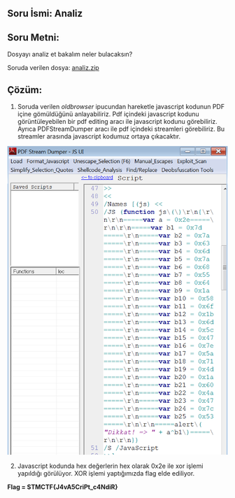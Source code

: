 ## Soru İsmi: Analiz

## Soru Metni: 

Dosyayı analiz et bakalım neler bulacaksın?

Soruda verilen dosya: [analiz.zip](analiz.zip)

## Çözüm: 

1. Soruda verilen _oldbrowser_ ipucundan hareketle javascript kodunun PDF içine gömüldüğünü anlayabiliriz. Pdf içindeki javascript kodunu görüntüleyebilen bir pdf editing aracı ile javascript kodunu görebiliriz. Ayrıca PDFStreamDumper aracı ile pdf içindeki streamleri görebiliriz. Bu streamler arasında javascript kodumuz ortaya çıkacaktır.

![Preview](s1.png)

2. Javascript kodunda hex değerlerin hex olarak 0x2e ile xor işlemi yapıldığı görülüyor. XOR işlemi yaptığımızda flag elde ediliyor.

**Flag  = STMCTF{J4vA5CriPt_c4NdiR}**
